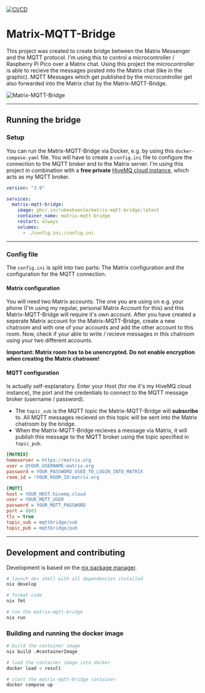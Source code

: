 [![CI/CD](https://github.com/rubenhoenle/Matrix-MQTT-Bridge/actions/workflows/build.yml/badge.svg)](https://github.com/rubenhoenle/Matrix-MQTT-Bridge/actions/workflows/build.yml)

# Matrix-MQTT-Bridge

This project was created to create bridge between the Matrix Messenger and the MQTT protocol. I'm using this to control a microcontroller / Raspberry Pi Pico over a Matrix chat. Using this project the microcontroller is able to recieve the messages posted into the Matrix chat (like in the graphic). MQTT Messages which get published by the microcontroller get also forwarded into the Matrix chat by the Matrix-MQTT-Bridge.

![Matrix-MQTT-Bridge](docs/phone_to_pico.png?raw=true)

---

## Running the bridge

### Setup

You can run the Matrix-MQTT-Bridge via Docker, e.g. by using this `docker-compose.yaml` file. You will have to create a `config.ini` file to configure the connection to the MQTT broker and to the Matrix server. I'm using this project in combination with a **free private** [HiveMQ cloud instance](https://console.hivemq.cloud/), which acts as my MQTT broker.

```yaml
version: "3.9"

services:
  matrix-mqtt-bridge:
    image: ghcr.io/rubenhoenle/matrix-mqtt-bridge:latest
    container_name: matrix-mqtt-bridge
    restart: always
    volumes:
      - ./config.ini:/config.ini
```

---

### Config file

The `config.ini` is split into two parts: The Matrix configuration and the configuration for the MQTT connection.

#### Matrix configuration

You will need two Matrix accounts: The one you are using on e.g. your phone (I'm using my regular, personal Matrix Account for this) and this Matrix-MQTT-Bridge will require it's own account.
After you have created a seperate Matrix account for the Matrix-MQTT-Bridge, create a new chatroom and with one of your accounts and add the other account to this room.
Now, check if your able to write / recieve messages in this chatroom using your two different accounts.

**Important: Matrix room has to be unencrypted. Do not enable encryption when creating the Matrix chatroom!**

#### MQTT configuration

Is actually self-explanatory. Enter your Host (for me it's my HiveMQ cloud instance), the port and the credentials to connect to the MQTT message broker (username / password).

- The `topic_sub` is the MQTT topic the Matrix-MQTT-Bridge will **subscribe** to. All MQTT messages recieved on this topic will be sent into the Matrix chatroom by the bridge.
- When the Matrix-MQTT-Bridge recieves a message via Matrix, it will publish this message to the MQTT broker using the topic specified in `topic_pub`.

```ini
[MATRIX]
homeserver = https://matrix.org
user = @YOUR_USERNAME:matrix.org
password = YOUR_PASSWORD_USED_TO_LOGIN_INTO_MATRIX
room_id = !YOUR_ROOM_ID:matrix.org

[MQTT]
host = YOUR_HOST.hivemq.cloud
user = YOUR_MQTT_USER
password = YOUR_MQTT_PASSWORD
port = 8883
tls = true
topic_sub = mqttbridge/sub
topic_pub = mqttbridge/pub
```

---

## Development and contributing

Development is based on the [nix package manager](https://nixos.org/download/).

```bash
# launch dev shell with all dependencies installed
nix develop

# format code
nix fmt

# run the matrix-mqtt-bridge
nix run
```

### Building and running the docker image

```bash
# build the container image
nix build .#containerImage

# load the container image into docker
docker load < result

# start the matrix-mqtt-bridge container
docker compose up
```
